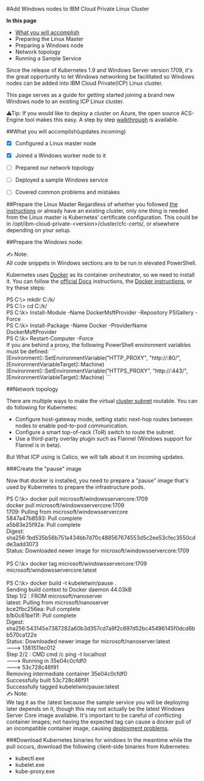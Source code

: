#Add Windows nodes to IBM Cloud Private Linux Cluster



**In this page**
- [What you will accomplish](#header)
- Preparing the Linux Master
- Preparing a Windows node
- Network topology
- Running a Sample Service

Since the release of Kubernetes 1.9 and Windows Server version 1709, it's the great opportunity to let Windows networking be facilitated so Windows nodes can be added into IBM Cloud Private(ICP) Linux cluster.

This page serves as a guide for getting started joining a brand new Windows node to an existing ICP Linux cluster.

⚠Tip:
If you would like to deploy a cluster on Azure, the open source ACS-Engine tool makes this easy. A step by step <a href="https://github.com/Azure/acs-engine/blob/master/docs/kubernetes/windows.md">walkthrough</a> is available.



##<a name="header"></a>What you will accomplish(updates incoming)
- [x] Configured a Linux master node
- [x] Joined a Windows worker node to it
- [ ] Prepared our network topology
- [ ] Deployed a sample Windows service
- [ ] Covered common problems and mistakes



##Prepare the Linux Master
Regardless of whether you followed [the instructions](#https://www.ibm.com/support/knowledgecenter/SS2L37_3.1.0.0/cam_planning.html) or already have an existing cluster, only one thing is needed from the Linux master is Kubernetes' certificate configuration. This could be in /opt/ibm-cloud-private-\<version\>/cluster/cfc-certs/, or elsewhere depending on your setup.



##Prepare the Windows node:
<div class="hint"><div>&#9997; Note:</div>
All code snippets in Windows sections are to be run in elevated PowerShell.
</div>

Kubernetes uses [Docker](#https://www.docker.com/) as its container orchestrator, so we need to install it. You can follow the [official Docs](#https://docs.microsoft.com/en-us/virtualization/windowscontainers/manage-docker/configure-docker-daemon#install-docker) instructions, the [Docker instructions](#https://store.docker.com/editions/enterprise/docker-ee-server-windows), or try these steps:
<div class="code">
PS C:\> mkdir C:/k/<br/>
PS C:\> cd C:/k/<br/>
PS C:\k> Install-Module -Name DockerMsftProvider -Repository PSGallery -Force<br/>
PS C:\k> Install-Package -Name Docker -ProviderName DockerMsftProvider<br/>
PS C:\k> Restart-Computer -Force
</div>
If you are behind a proxy, the following PowerShell environment variables must be defined:
```
[Environment]::SetEnvironmentVariable("HTTP_PROXY", "http://<proxy_server>:80/", [EnvironmentVariableTarget]::Machine)
[Environment]::SetEnvironmentVariable("HTTPS_PROXY", "http://<proxy_server>:443/", [EnvironmentVariableTarget]::Machine)
```



##Network topology

There are multiple ways to make the virtual [cluster subnet](#https://docs.microsoft.com/en-us/virtualization/windowscontainers/kubernetes/getting-started-kubernetes-windows#cluster-subnet-def) routable. You can do following for Kubernetes:
- Configure host-gateway mode, setting static next-hop routes between nodes to enable pod-to-pod communication.
- Configure a smart top-of-rack (ToR) switch to route the subnet.
- Use a third-party overlay plugin such as Flannel (Windows support for Flannel is in beta).

But What ICP using is Calico, we will talk about it on incoming updates.

###Create the "pause" image

Now that docker is installed, you need to prepare a "pause" image that's used by Kubernetes to prepare the infrastructure pods.
<div class="code">
PS C:\k> docker pull microsoft/windowsservercore:1709<br/>
docker pull microsoft/windowsservercore:1709<br/>
1709: Pulling from microsoft/windowsservercore<br/>
5847a47b8593: Pull complete<br/>
a5b83e25f92a: Pull complete<br/>
Digest: sha256:1bd535b56b751a434bb7d70c488567674553d5c2ee53cfec3550cdde3add3073<br/>
Status: Downloaded newer image for microsoft/windowsservercore:1709<br/>
<br/>
PS C:\k> docker tag microsoft/windowsservercore:1709 microsoft/windowsservercore:latest<br/>
<br/>
PS C:\k> docker build -t kubeletwin/pause .<br/>
Sending build context to Docker daemon  44.03kB<br/>
Step 1/2 : FROM microsoft/nanoserver<br/>
latest: Pulling from microsoft/nanoserver<br/>
bce2fbc256ea: Pull complete<br/>
b1b0c61be11f: Pull complete<br/>
Digest: sha256:543145e7387282a60b3d357cd7a9f2c697d52bc45496145f0dcd6bb570ca122e<br/>
Status: Downloaded newer image for microsoft/nanoserver:latest<br/>
 ---> 1381511ec012<br/>
Step 2/2 : CMD cmd /c ping -t localhost<br/>
 ---> Running in 35e04c0cfdf0<br/>
 ---> 53c728c46f91<br/>
Removing intermediate container 35e04c0cfdf0<br/>
Successfully built 53c728c46f91<br/>
Successfully tagged kubeletwin/pause:latest
</div>

<div class="hint"><div>&#9997; Note:</div>
We tag it as the <span class="highlight">:latest</span> because the sample service you will be deploying later depends on it, though this may not actually be the latest Windows Server Core image available. It's important to be careful of conflicting container images; not having the expected tag can cause a <span class="highlight">docker pull</span> of an incompatible container image, causing <a href="https://docs.microsoft.com/en-us/virtualization/windowscontainers/kubernetes/common-problems#when-deploying-docker-containers-keep-restarting">deployment problems</a>.
</div>

###Download Kubernetes binaries for windows
In the meantime while the pull occurs, download the following client-side binaries from Kubernetes:
- kubectl.exe
- kubelet.exe
- kube-proxy.exe
